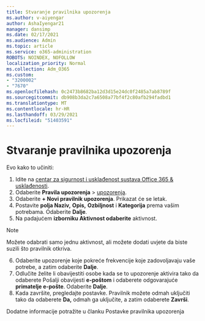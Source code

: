 ```yaml
---
title: Stvaranje pravilnika upozorenja
ms.author: v-aiyengar
author: AshaIyengar21
manager: dansimp
ms.date: 02/17/2021
ms.audience: Admin
ms.topic: article
ms.service: o365-administration
ROBOTS: NOINDEX, NOFOLLOW
localization_priority: Normal
ms.collection: Adm_O365
ms.custom:
- "3200002"
- "7670"
ms.openlocfilehash: 0c2473b8682ba12d3d15e24dc0f2485a7ab8789f
ms.sourcegitcommit: db908b3da2c7a6508a77bf4f2c80afb294fadbd1
ms.translationtype: MT
ms.contentlocale: hr-HR
ms.lasthandoff: 03/29/2021
ms.locfileid: "51403591"
---
```

# <a name="create-an-alert-policy"></a>Stvaranje pravilnika upozorenja

Evo kako to učiniti:

1. Idite na [centar za sigurnost i usklađenost sustava Office 365 & usklađenosti](https://go.microsoft.com/fwlink/p/?linkid=2077143).
1. Odaberite **Pravila upozorenja**  >  [upozorenja](https://go.microsoft.com/fwlink/?linkid=2103208).
1. Odaberite **+ Novi pravilnik upozorenja**. Prikazat će se letak.
1. Postavite **polja Naziv,** **Opis,** **Ozbiljnost** i **Kategorija** prema vašim potrebama. Odaberite **Dalje**.
1. Na padajućem **izborniku Aktivnost odaberite** aktivnost.
> [!NOTE]
>  Možete odabrati samo jednu aktivnost, ali možete dodati uvjete da biste suzili što pravilnik otkriva.
6. Odaberite upozorenje koje pokreće frekvencije koje zadovoljavaju vaše potrebe, a zatim odaberite **Dalje**.
7. Odlučite želite li obavijestiti osobe kada se to upozorenje aktivira tako da odaberete Pošalji obavijesti **e-poštom** i odaberete odgovarajuće **primatelje e-pošte**. Odaberite **Dalje**.
8. Kada završite, pregledajte postavke. Pravilnik možete odmah uključiti tako da odaberete **Da,** odmah ga uključite, a zatim odaberete **Završi**.

Dodatne informacije potražite u članku Postavke pravilnika upozorenja

